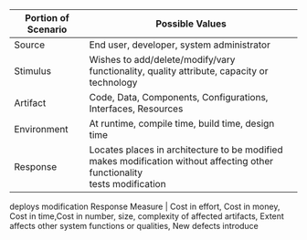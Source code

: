 Portion of Scenario	| Possible Values
--------------------|-----------------
Source |	End user, developer, system administrator
Stimulus |	Wishes to add/delete/modify/vary functionality, quality attribute, capacity or technology
Artifact |	Code, Data, Components, Configurations, Interfaces, Resources
Environment	| At runtime, compile time, build time, design time
Response |	Locates places in architecture to be modified <br>  makes modification without affecting other functionality <br> tests modification <br>
deploys modification
Response Measure	| Cost in effort, Cost in money, Cost in time,Cost in number, size, complexity of affected artifacts, 
Extent affects other system functions or qualities,  New defects introduce
